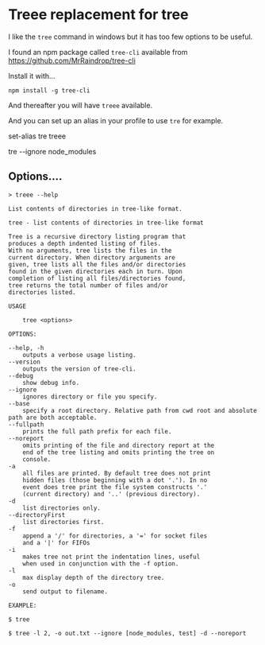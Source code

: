 # Treee replacement for tree

I like the `tree` command in windows but it has too few options to be useful.

I found an npm package called `tree-cli` available from <https://github.com/MrRaindrop/tree-cli>

Install it with...

	npm install -g tree-cli

And thereafter you will have `treee` available.

And you can set up an alias in your profile to use `tre` for example.

set-alias tre treee

tre --ignore node_modules


## Options....


	> treee --help
	
	List contents of directories in tree-like format.

	tree - list contents of directories in tree-like format

	Tree is a recursive directory listing program that
	produces a depth indented listing of files.
	With no arguments, tree lists the files in the
	current directory. When directory arguments are
	given, tree lists all the files and/or directories
	found in the given directories each in turn. Upon
	completion of listing all files/directories found,
	tree returns the total number of files and/or
	directories listed.

	USAGE

		tree <options>

	OPTIONS:

	--help, -h
		outputs a verbose usage listing.
	--version
		outputs the version of tree-cli.
	--debug
		show debug info.
	--ignore
		ignores directory or file you specify.
	--base
		specify a root directory. Relative path from cwd root and absolute path are both acceptable.
	--fullpath
		prints the full path prefix for each file.
	--noreport
		omits printing of the file and directory report at the
		end of the tree listing and omits printing the tree on
		console.
	-a
		all files are printed. By default tree does not print
		hidden files (those beginning with a dot '.'). In no
		event does tree print the file system constructs '.'
		(current directory) and '..' (previous directory).
	-d
		list directories only.
	--directoryFirst
		list directories first.
	-f
		append a '/' for directories, a '=' for socket files
		and a '|' for FIFOs
	-i
		makes tree not print the indentation lines, useful
		when used in conjunction with the -f option.
	-l
		max display depth of the directory tree.
	-o
		send output to filename.

	EXAMPLE:

	$ tree

	$ tree -l 2, -o out.txt --ignore [node_modules, test] -d --noreport

